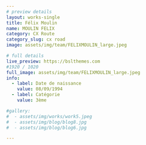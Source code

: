 ```yaml
---
# preview details
layout: works-single
title: Félix Moulin
name: MOULIN FELIX
category: CX Route
category_slug: cx road
image: assets/img/team/FELIXMOULIN_large.jpeg

# full details
live_preview: https://bslthemes.com
#1920 / 1020
full_image: assets/img/team/FELIXMOULIN_large.jpeg
info:
  - label: Date de naissance
    value: 08/09/1994
  - label: Catégorie 
    value: 3ème

#gallery:
#  - assets/img/works/work5.jpeg
#  - assets/img/blog/blog8.jpg
#  - assets/img/blog/blog6.jpg

---
```

